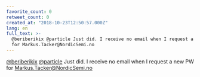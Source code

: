 ```yaml
---
favorite_count: 0
retweet_count: 0
created_at: "2018-10-23T12:50:57.000Z"
lang: en
full_text: >-
  @beriberikix @particle Just did. I receive no email when I request a new PW
  for Markus.Tacker@NordicSemi.no
---
```


[@beriberikix](https://twitter.com/beriberikix)
[@particle](https://twitter.com/particle) Just did. I receive no email when I
request a new PW for Markus.Tacker@NordicSemi.no
